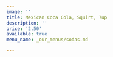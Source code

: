 ```yaml
---
image: ''
title: Mexican Coca Cola, Squirt, 7up
description: ''
price: '2.50'
available: true
menu_name: _our_menus/sodas.md

---
```

